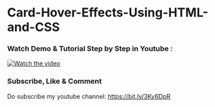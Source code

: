 # Card-Hover-Effects-Using-HTML-and-CSS

### Watch Demo & Tutorial Step by Step in Youtube : 

[![Watch the video](https://img.youtube.com/vi/E7aPuSGms1A/0.jpg)](https://www.youtube.com/watch?v=E7aPuSGms1A)

### Subscribe, Like & Comment

Do subscribe my youtube channel:  https://bit.ly/3Ky6DpR

